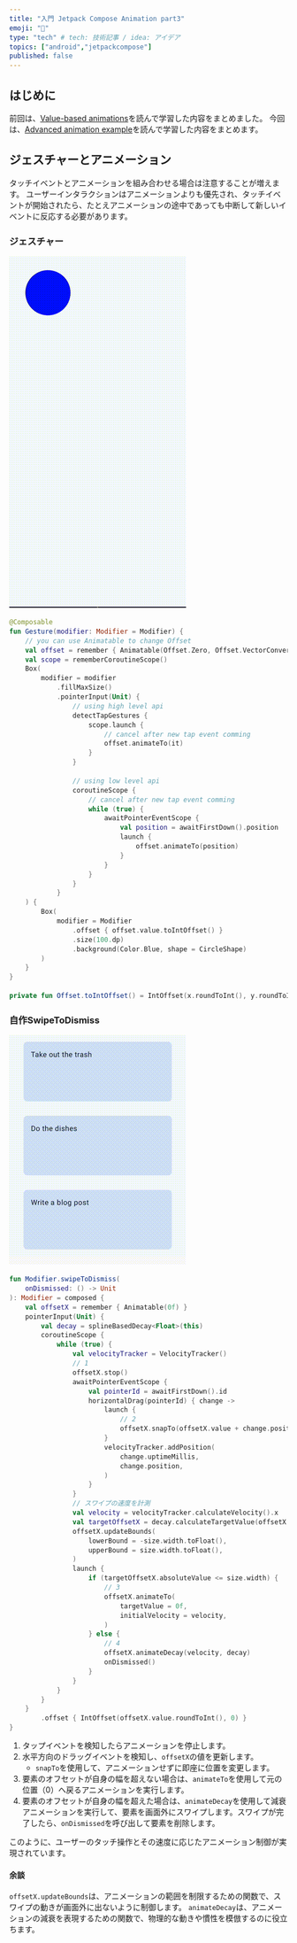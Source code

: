 ```yaml
---
title: "入門 Jetpack Compose Animation part3"
emoji: "🎉"
type: "tech" # tech: 技術記事 / idea: アイデア
topics: ["android","jetpackcompose"]
published: false
---
```


## はじめに

前回は、[Value-based animations](https://developer.android.com/develop/ui/compose/animation/value-based)を読んで学習した内容をまとめました。
今回は、[Advanced animation example](https://developer.android.com/develop/ui/compose/animation/advanced)を読んで学習した内容をまとめます。

## ジェスチャーとアニメーション

タッチイベントとアニメーションを組み合わせる場合は注意することが増えます。
ユーザーインタラクションはアニメーションよりも優先され、タッチイベントが開始されたら、たとえアニメーションの途中であっても中断して新しいイベントに反応する必要があります。

### ジェスチャー

![](/images/85dc6c77d1e2bc/GestureSample.gif)

```kotlin
@Composable
fun Gesture(modifier: Modifier = Modifier) {
    // you can use Animatable to change Offset
    val offset = remember { Animatable(Offset.Zero, Offset.VectorConverter) }
    val scope = rememberCoroutineScope()
    Box(
        modifier = modifier
            .fillMaxSize()
            .pointerInput(Unit) {
                // using high level api
                detectTapGestures {
                    scope.launch {
                        // cancel after new tap event comming
                        offset.animateTo(it)
                    }
                }

                // using low level api
                coroutineScope {
                    // cancel after new tap event comming
                    while (true) {
                        awaitPointerEventScope {
                            val position = awaitFirstDown().position
                            launch {
                                offset.animateTo(position)
                            }
                        }
                    }
                }
            }
    ) {
        Box(
            modifier = Modifier
                .offset { offset.value.toIntOffset() }
                .size(100.dp)
                .background(Color.Blue, shape = CircleShape)
        )
    }
}

private fun Offset.toIntOffset() = IntOffset(x.roundToInt(), y.roundToInt())
```

### 自作SwipeToDismiss

![](/images/85dc6c77d1e2bc/SwipeToDismissSample.gif)

```kotlin
fun Modifier.swipeToDismiss(
    onDismissed: () -> Unit
): Modifier = composed {
    val offsetX = remember { Animatable(0f) }
    pointerInput(Unit) {
        val decay = splineBasedDecay<Float>(this)
        coroutineScope {
            while (true) {
                val velocityTracker = VelocityTracker()
                // 1
                offsetX.stop()
                awaitPointerEventScope {
                    val pointerId = awaitFirstDown().id
                    horizontalDrag(pointerId) { change ->
                        launch {
                            // 2
                            offsetX.snapTo(offsetX.value + change.positionChange().x)
                        }
                        velocityTracker.addPosition(
                            change.uptimeMillis,
                            change.position,
                        )
                    }
                }
                // スワイプの速度を計測
                val velocity = velocityTracker.calculateVelocity().x
                val targetOffsetX = decay.calculateTargetValue(offsetX.value, velocity)
                offsetX.updateBounds(
                    lowerBound = -size.width.toFloat(),
                    upperBound = size.width.toFloat(),
                )
                launch {
                    if (targetOffsetX.absoluteValue <= size.width) {
                        // 3
                        offsetX.animateTo(
                            targetValue = 0f,
                            initialVelocity = velocity,
                        )
                    } else {
                        // 4
                        offsetX.animateDecay(velocity, decay)
                        onDismissed()
                    }
                }
            }
        }
    }
        .offset { IntOffset(offsetX.value.roundToInt(), 0) }
}
```

1. タップイベントを検知したらアニメーションを停止します。  
2. 水平方向のドラッグイベントを検知し、`offsetX`の値を更新します。
    - `snapTo`を使用して、アニメーションせずに即座に位置を変更します。
3. 要素のオフセットが自身の幅を超えない場合は、`animateTo`を使用して元の位置（0）へ戻るアニメーションを実行します。
4. 要素のオフセットが自身の幅を超えた場合は、`animateDecay`を使用して減衰アニメーションを実行して、要素を画面外にスワイプします。スワイプが完了したら、`onDismissed`を呼び出して要素を削除します。

このように、ユーザーのタッチ操作とその速度に応じたアニメーション制御が実現されています。

#### 余談

`offsetX.updateBounds`は、アニメーションの範囲を制限するための関数で、スワイプの動きが画面外に出ないように制御します。
`animateDecay`は、アニメーションの減衰を表現するための関数で、物理的な動きや慣性を模倣するのに役立ちます。